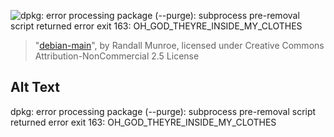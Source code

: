 ![dpkg: error processing package (--purge): subprocess pre-removal script returned error exit 163: OH_GOD_THEYRE_INSIDE_MY_CLOTHES](https://imgs.xkcd.com/comics/debian_main.png)
> "[debian-main](https://xkcd.com/797/)", by Randall Munroe, licensed under Creative Commons Attribution-NonCommercial 2.5 License

## Alt Text
dpkg: error processing package (--purge): subprocess pre-removal script returned error exit 163: OH_GOD_THEYRE_INSIDE_MY_CLOTHES

